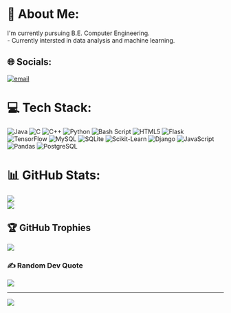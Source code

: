 # 💫 About Me:
I'm currently pursuing B.E. Computer Engineering.<br>- Currently intersted in data analysis and machine learning. 


## 🌐 Socials:
[![email](https://img.shields.io/badge/Email-D14836?logo=gmail&logoColor=white)](mailto:shubhashishkarki@gmail.com) 

# 💻 Tech Stack:
![Java](https://img.shields.io/badge/java-%23ED8B00.svg?style=for-the-badge&logo=openjdk&logoColor=white) ![C](https://img.shields.io/badge/c-%2300599C.svg?style=for-the-badge&logo=c&logoColor=white) ![C++](https://img.shields.io/badge/c++-%2300599C.svg?style=for-the-badge&logo=c%2B%2B&logoColor=white) ![Python](https://img.shields.io/badge/python-3670A0?style=for-the-badge&logo=python&logoColor=ffdd54) ![Bash Script](https://img.shields.io/badge/bash_script-%23121011.svg?style=for-the-badge&logo=gnu-bash&logoColor=white) ![HTML5](https://img.shields.io/badge/html5-%23E34F26.svg?style=for-the-badge&logo=html5&logoColor=white) ![Flask](https://img.shields.io/badge/flask-%23000.svg?style=for-the-badge&logo=flask&logoColor=white) ![TensorFlow](https://img.shields.io/badge/TensorFlow-%23FF6F00.svg?style=for-the-badge&logo=TensorFlow&logoColor=white) ![MySQL](https://img.shields.io/badge/mysql-4479A1.svg?style=for-the-badge&logo=mysql&logoColor=white) ![SQLite](https://img.shields.io/badge/sqlite-%2307405e.svg?style=for-the-badge&logo=sqlite&logoColor=white) ![Scikit-Learn](https://img.shields.io/badge/scikit--learn-F7931E.svg?style=for-the-badge&logo=scikit-learn&logoColor=white) ![Django](https://img.shields.io/badge/django-092E20.svg?style=for-the-badge&logo=django&logoColor=white) ![JavaScript](https://img.shields.io/badge/javascript-F7DF1E.svg?style=for-the-badge&logo=javascript&logoColor=black) ![Pandas](https://img.shields.io/badge/pandas-150458.svg?style=for-the-badge&logo=pandas&logoColor=white) ![PostgreSQL](https://img.shields.io/badge/postgresql-336791.svg?style=for-the-badge&logo=postgresql&logoColor=white)




# 📊 GitHub Stats:

![](https://github-readme-streak-stats.herokuapp.com/?user=Shubhashish-Karki&theme=dark&hide_border=true)<br/>
![](https://github-readme-stats.vercel.app/api/top-langs/?username=Shubhashish-Karki&theme=dark&hide_border=true&include_all_commits=true&count_private=true&layout=compact)

## 🏆 GitHub Trophies
![](https://github-profile-trophy.vercel.app/?username=Shubhashish-Karki&theme=radical&no-frame=false&no-bg=false&margin-w=4)

### ✍️ Random Dev Quote
![](https://quotes-github-readme.vercel.app/api?type=horizontal&theme=radical)

---
[![](https://visitcount.itsvg.in/api?id=Shubhashish-Karki&icon=0&color=3)](https://visitcount.itsvg.in)

<!-- Proudly created with GPRM ( https://gprm.itsvg.in ) -->
